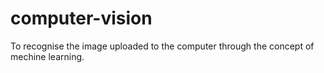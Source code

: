 # computer-vision
To recognise the image uploaded to the computer through the concept of mechine learning.
